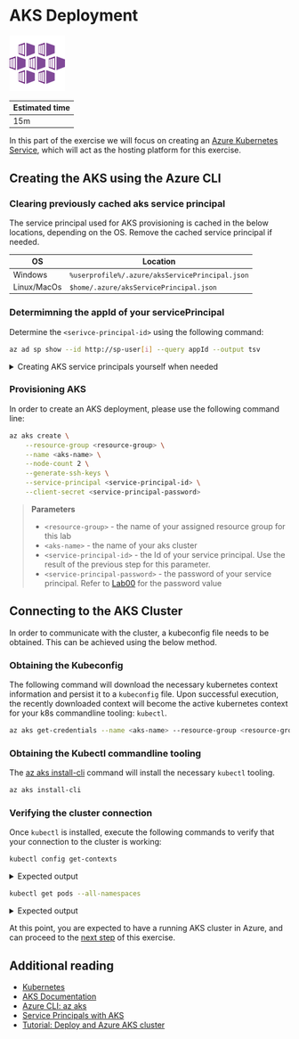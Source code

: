 # AKS Deployment

![aks-logo](./img/aks.svg)

| Estimated time |
| -------------- |
| 15m            |

In this part of the exercise we will focus on creating an [Azure Kubernetes Service](https://azure.microsoft.com/en-us/services/kubernetes-service/), which will act as the hosting platform for this exercise.

## Creating the AKS using the Azure CLI

### Clearing previously cached aks service principal

The service principal used for AKS provisioning is cached in the below locations, depending on the OS. Remove the cached service principal if needed.

| OS          | Location                                        |
| ----------- | ----------------------------------------------- |
| Windows     | `%userprofile%/.azure/aksServicePrincipal.json` |
| Linux/MacOs | `$home/.azure/aksServicePrincipal.json`         |

### Determimning the appId of your servicePrincipal

Determine the `<serivce-principal-id>` using the following command:

```bash
az ad sp show --id http://sp-user[i] --query appId --output tsv
```

<details>
<summary>Creating AKS service principals yourself when needed</summary>

> **Note**
>
> For the purpose of this lab, a **Service Principal** has been pre-configured for you, however typically this might not be the case. In case you need to setup the **Service Principal** on your own, you can use the following command line to provision the **Service Principal**:
>
> ```bash
> az ad sp create-for-rbac --skip-assignment --name <service-principal-name>
> ```
>
> Upon successful execution, this command will yield a reponse similar to:
>
> ```json
> {
>   "appId": "<service-principal-id>",
>   "displayName": "<service-principal-name>",
>   "name": "http://<service-principal-name>",
>   "password": "<service-principal-password>",
>   "tenant": "<azure-active-directory-id>"
> }
> ```
>
> The above **appId** and **password** values can be reused in **az aks create** to provision the AKS using the method described in this exercise

</details>

### Provisioning AKS

In order to create an AKS deployment, please use the following command line:

```bash
az aks create \
    --resource-group <resource-group> \
    --name <aks-name> \
    --node-count 2 \
    --generate-ssh-keys \
    --service-principal <service-principal-id> \
    --client-secret <service-principal-password>
```

> **Parameters**
>
> - `<resource-group>` - the name of your assigned resource group for this lab
> - `<aks-name>` - the name of your aks cluster
> - `<service-principal-id>` - the Id of your service principal. Use the result of the previous step for this parameter.
> - `<service-principal-password>` - the password of your service principal. Refer to [Lab00](../Lab00%20-%20Setup) for the password value

## Connecting to the AKS Cluster

In order to communicate with the cluster, a kubeconfig file needs to be obtained. This can be achieved using the below method.

### Obtaining the Kubeconfig

The following command will download the necessary kubernetes context information and persist it to a `kubeconfig` file. Upon successful execution, the recently downloaded context will become the active kubernetes context for your k8s commandline tooling: `kubectl`.

```bash
az aks get-credentials --name <aks-name> --resource-group <resource-group>
```

### Obtaining the Kubectl commandline tooling

The [az aks install-cli](https://docs.microsoft.com/en-us/cli/azure/aks?view=azure-cli-latest#az-aks-install-cli) command will install the necessary `kubectl` tooling.

```bash
az aks install-cli
```

### Verifying the cluster connection

Once `kubectl` is installed, execute the following commands to verify that your connection to the cluster is working:

```bash
kubectl config get-contexts
```

<details>
<summary>Expected output</summary>

> **Note**
>
> The above command will print a list of all defined contexts.
>
> **Example:**
>
> ```
> CURRENT   NAME                 CLUSTER             AUTHINFO                                              NAMESPACE
>           docker-desktop       docker-desktop      docker-desktop
>           docker-for-desktop   docker-desktop      docker-desktop
> *         ng-git-meetup-aks    ng-git-meetup-aks   clusterUser_ng-git-meetup-aks-rgp_ng-git-meetup-aks
> ```
>
> The currently active context is highlighted with a `*` character in the `CURRENT` column.

</details>

```bash
kubectl get pods --all-namespaces
```

<details>
<summary>Expected output</summary>

> **Note**
>
> The above command will print a list of all pods running within the cluster
>
> **Example**
>
> ```
> NAMESPACE     NAME                                     READY   STATUS    RESTARTS   AGE
> docker        compose-6c67d745f6-8md9v                 1/1     Running   72         21d
> docker        compose-api-57ff65b8c7-5hgp6             1/1     Running   111        21d
> kube-system   coredns-6dcc67dcbc-95d6g                 1/1     Running   72         21d
> kube-system   coredns-6dcc67dcbc-nnzxq                 1/1     Running   72         21d
> kube-system   etcd-docker-desktop                      1/1     Running   72         21d
> kube-system   kube-apiserver-docker-desktop            1/1     Running   72         21d
> kube-system   kube-controller-manager-docker-desktop   1/1     Running   74         21d
> kube-system   kube-proxy-g6s2w                         1/1     Running   72         21d
> kube-system   kube-scheduler-docker-desktop            1/1     Running   72         21d
> ```

</details>

At this point, you are expected to have a running AKS cluster in Azure, and can proceed to the [next step](./02.acr-deployment.md) of this exercise.

## Additional reading

- [Kubernetes](https://kubernetes.io/)
- [AKS Documentation](https://docs.microsoft.com/en-us/azure/aks/)
- [Azure CLI: az aks](https://docs.microsoft.com/en-us/cli/azure/aks?view=azure-cli-latest)
- [Service Principals with AKS](https://docs.microsoft.com/en-us/azure/aks/kubernetes-service-principal)
- [Tutorial: Deploy and Azure AKS cluster](https://docs.microsoft.com/en-us/azure/aks/tutorial-kubernetes-deploy-cluster)
